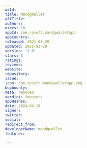```yaml
---
wsId: 
title: MandgWallet
altTitle: 
authors: 
users: 10
appId: com.rpsoft.mandgwalletapp
appCountry: 
released: 2021-03-29
updated: 2021-03-29
version: '1.0'
stars: 5
ratings: 
reviews: 
website: 
repository: 
issue: 
icon: com.rpsoft.mandgwalletapp.png
bugbounty: 
meta: removed
verdict: fewusers
appHashes: 
date: 2024-04-19
signer: 
twitter: 
social: 
redirect_from: 
developerName: mandgwallet
features: 

---
```



